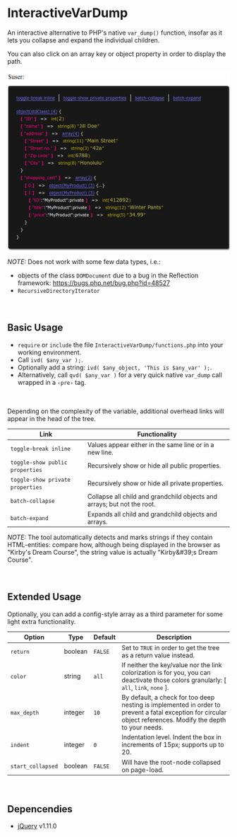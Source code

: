 
# InteractiveVarDump

An interactive alternative to PHP's native `var_dump()` function, insofar as it lets you collapse and expand the individual children.

You can also click on an array key or object property in order to display the path.

![Example dump](example.png)

*NOTE:* Does not work with some few data types, i.e.:

* objects of the class `DOMDocument` due to a bug in the Reflection framework: https://bugs.php.net/bug.php?id=48527
* `RecursiveDirectoryIterator`


 　​

## Basic Usage

* `require` or `include` the file `InteractiveVarDump/functions.php` into your working environment.
* Call `ivd( $any_var );`.
* Optionally add a string: `ivd( $any_object, 'This is $any_var' );`.
* Alternatively, call `qvd( $any_var )` for a very quick native `var_dump` call wrapped in a `‹pre›` tag.



　​

Depending on the complexity of the variable, additional overhead links will appear in the head of the tree.

Link | Functionality
---- | -------------
`toggle-break inline` | Values appear either in the same line or in a new line.
`toggle-show public  properties` | Recursively show or hide all public  properties.
`toggle-show private properties` | Recursively show or hide all private properties.
`batch-collapse` | Collapse all child and grandchild objects and arrays; but not the root.
`batch-expand` | Expands all child and grandchild objects and arrays.

*NOTE:* The tool automatically detects and marks strings if they contain HTML-entities: compare how, although being displayed in the browser as "Kirby's Dream Course", the string value is actually "Kirby\&#39;s Dream Course".


 　​

## Extended Usage

Optionally, you can add a config-style array as a third parameter for some light extra functionality.

Option | Type | Default | Description
------ | ---- | ------- | -----------
`return` | boolean | `FALSE` | Set to `TRUE` in order to get the tree as a return value instead.
`color` | string | `all` | If neither the key/value nor the link colorization is for you, you can deactivate those colors granularly: [ `all`, `link`, `none` ].
`max_depth` | integer | `10` | By default, a check for too deep nesting is implemented in order to prevent a fatal exception for circular object references. Modify the depth to your needs.
`indent` | integer | `0` | Indentation level. Indent the box in increments of 15px; supports up to 20.
`start_collapsed` | boolean | `FALSE` | Will have the root-node collapsed on page-load.


　​

## Depencendies

* [jQuery](https://github.com/jquery/jquery) v1.11.0

